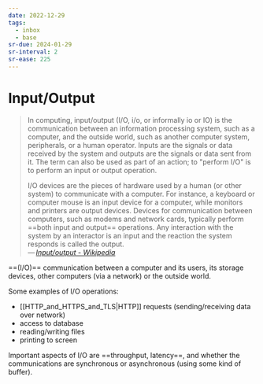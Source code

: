 ```yaml
---
date: 2022-12-29
tags:
  - inbox
  - base
sr-due: 2024-01-29
sr-interval: 2
sr-ease: 225
---
```

# Input/Output

> In computing, input/output (I/O, i/o, or informally io or IO) is the
> communication between an information processing system, such as a computer,
> and the outside world, such as another computer system, peripherals, or a
> human operator. Inputs are the signals or data received by the system and
> outputs are the signals or data sent from it. The term can also be used as
> part of an action; to "perform I/O" is to perform an input or output
> operation.
>
> I/O devices are the pieces of hardware used by a human (or other system) to
> communicate with a computer. For instance, a keyboard or computer mouse is an
> input device for a computer, while monitors and printers are output devices.
> Devices for communication between computers, such as modems and network cards,
> typically perform ==both input and output== operations. Any interaction with
> the system by an interactor is an input and the reaction the system responds
> is called the output.\
> — <cite>[Input/output - Wikipedia](https://en.wikipedia.org/wiki/Input/output)</cite> <!--SR:!2024-09-22,18,245-->

==(I/O)== communication between a computer and its users, its storage devices,
other computers (via a network) or the outside world. <!--SR:!2024-10-26,29,237-->

Some examples of I/O operations:
&#10;<br>
- [[HTTP_and_HTTPS_and_TLS|HTTP]] requests (sending/receiving data over network)
- access to database
- reading/writing files
- printing to screen <!--SR:!2024-09-07,4,236-->

Important aspects of I/O are ==throughput, latency==, and whether the
communications are synchronous or asynchronous (using some kind of buffer). <!--SR:!2024-09-07,5,236-->
